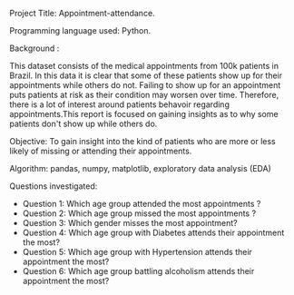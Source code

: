 Project Title:  Appointment-attendance.

Programming language used: Python.

Background : <p>This dataset consists of the medical appointments from 100k patients in Brazil. In this data it is clear that some of these patients show up for their appointments while others do not. Failing to show up for an appointment puts patients at risk as their condition may worsen over time. Therefore, there is a lot of interest around patients behavoir regarding appointments.This report is focused on gaining insights as to why some patients don't show up while others do.</p>

Objective: To gain insight into the kind of patients who are more or less likely of missing or attending their appointments.

Algorithm: pandas, numpy, matplotlib, exploratory data analysis (EDA)

Questions investigated: 

* Question 1: Which age group attended the most appointments ?
* Question 2: Which age group missed the most appointments ?
* Question 3: Which gender misses the most appointment?
* Question 4: Which age group with Diabetes attends their appointment the most?
* Question 5: Which age group with Hypertension attends their appointment the most?
* Question 6: Which age group battling alcoholism attends their appointment the most?
